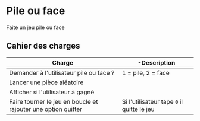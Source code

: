 # Pile ou face
Faite un jeu pile ou face
## Cahier des charges
|Charge|-Description|
|-|-|
|Demander à l'utilisateur pile ou face ? | 1 = pile, 2 = face|
|Lancer une pièce aléatoire|
|Afficher si l'utilisateur à gagné|
|Faire tourner le jeu en boucle et rajouter une option quitter|Si l'utilisateur tape `0` il quitte le jeu|
